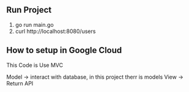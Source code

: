 ## Run Project

1. go run main.go
2. curl http://localhost:8080/users

## How to setup in Google Cloud


This Code is Use MVC

Model -> interact with database, in this project therr is models
View -> Return API